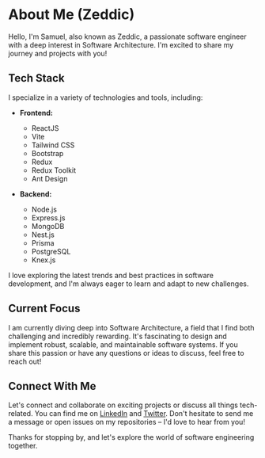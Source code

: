 # About Me (Zeddic)

Hello, I'm Samuel, also known as Zeddic, a passionate software engineer with a deep interest in Software Architecture. I'm excited to share my journey and projects with you!

## Tech Stack

I specialize in a variety of technologies and tools, including:

- **Frontend:**
  - ReactJS
  - Vite
  - Tailwind CSS
  - Bootstrap
  - Redux
  - Redux Toolkit
  - Ant Design

- **Backend:**
  - Node.js
  - Express.js
  - MongoDB
  - Nest.js
  - Prisma
  - PostgreSQL
  - Knex.js

I love exploring the latest trends and best practices in software development, and I'm always eager to learn and adapt to new challenges.

## Current Focus

I am currently diving deep into Software Architecture, a field that I find both challenging and incredibly rewarding. It's fascinating to design and implement robust, scalable, and maintainable software systems. If you share this passion or have any questions or ideas to discuss, feel free to reach out!

## Connect With Me

Let's connect and collaborate on exciting projects or discuss all things tech-related. You can find me on [LinkedIn](https://www.linkedin.com/in/yourprofile) and [Twitter](https://twitter.com/yourhandle). Don't hesitate to send me a message or open issues on my repositories – I'd love to hear from you!

Thanks for stopping by, and let's explore the world of software engineering together.

